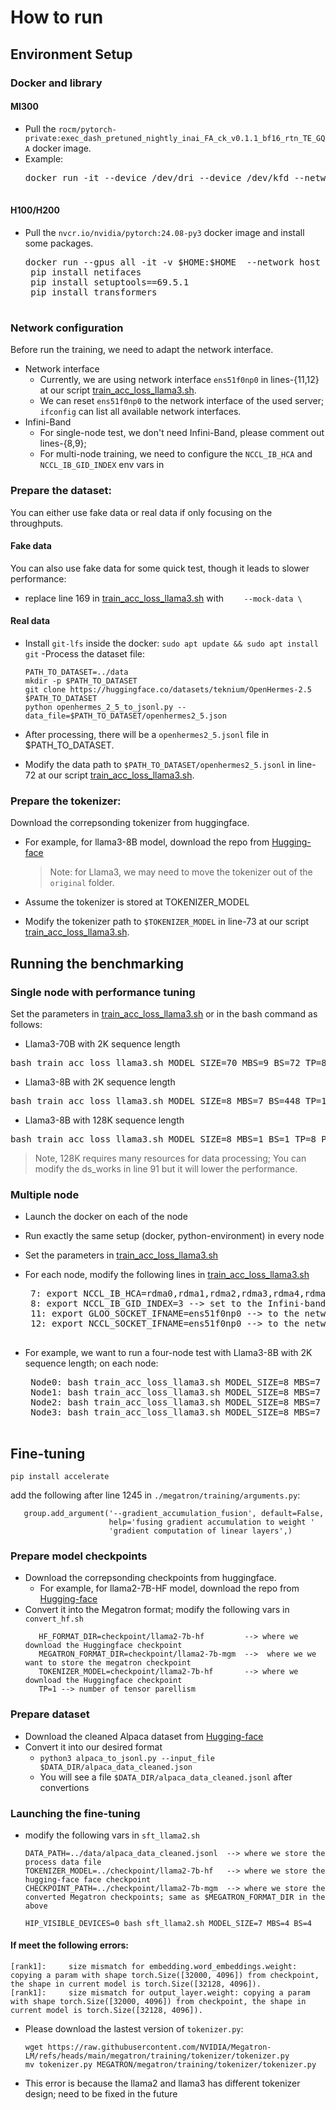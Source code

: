 # How to run
## Environment Setup

### Docker and library
#### MI300
- Pull the `rocm/pytorch-private:exec_dash_pretuned_nightly_inai_FA_ck_v0.1.1_bf16_rtn_TE_GQA` docker image. 
- Example:
   <pre>docker run -it --device /dev/dri --device /dev/kfd --network host --ipc host --group-add video --cap-add SYS_PTRACE --security-opt seccomp=unconfined --privileged    -v  $HOME/.ssh:/root/.ssh  --shm-size 128G --name llama-70b-training-gl  rocm/pytorch-private:exec_dash_pretuned_nightly_inai_FA_ck_v0.1.1_bf16_rtn_TE_GQA /bin/bash
   </pre>

#### H100/H200
- Pull the `nvcr.io/nvidia/pytorch:24.08-py3` docker image and install some packages. 
   <pre>docker run --gpus all -it -v $HOME:$HOME  --network host  --shm-size 64G --rm nvcr.io/nvidia/pytorch:24.08-py3
   pip install netifaces
   pip install setuptools==69.5.1
   pip install transformers
   </pre>


### Network configuration
Before run the training, we need to adapt the network interface.
- Network interface
   - Currently, we are using network interface `ens51f0np0` in lines-{11,12} at our script [train_acc_loss_llama3.sh](./train_acc_loss_llama3.sh).
   - We can reset `ens51f0np0` to the network interface of the used server; `ifconfig` can list all available network interfaces.
- Infini-Band
   - For single-node test, we don't need Infini-Band, please comment out lines-{8,9}; 
   - For multi-node training, we need to configure the `NCCL_IB_HCA` and `NCCL_IB_GID_INDEX` env vars in 

### Prepare the dataset:
You can either use fake data or real data if only focusing on the throughputs.
#### Fake data
You can also use fake data for some quick test, though it leads to slower performance:
- replace line 169 in [train_acc_loss_llama3.sh](./train_acc_loss_llama3.sh) with `    --mock-data \`
#### Real data
- Install `git-lfs` inside the docker: `sudo apt update && sudo apt install git`
-Process the dataset file:
   ```
   PATH_TO_DATASET=../data
   mkdir -p $PATH_TO_DATASET
   git clone https://huggingface.co/datasets/teknium/OpenHermes-2.5 $PATH_TO_DATASET
   python openhermes_2_5_to_jsonl.py --data_file=$PATH_TO_DATASET/openhermes2_5.json
   ```
- After processing, there will be a `openhermes2_5.jsonl` file in $PATH_TO_DATASET.

- Modify the data path to `$PATH_TO_DATASET/openhermes2_5.jsonl` in line-72 at our script [train_acc_loss_llama3.sh](./train_acc_loss_llama3.sh).

### Prepare the tokenizer:

Download the correpsonding tokenizer from huggingface. 

- For example, for llama3-8B model, download the repo from [Hugging-face](https://huggingface.co/meta-llama/Meta-Llama-3-8B/tree/main)
  > Note: for Llama3, we may need to move the tokenizer out of the `original` folder.

- Assume the tokenizer is stored at TOKENIZER_MODEL

- Modify the tokenizer path to `$TOKENIZER_MODEL` in line-73 at our script [train_acc_loss_llama3.sh](./train_acc_loss_llama3.sh).

## Running the benchmarking


### Single node with performance tuning
Set the parameters in [train_acc_loss_llama3.sh](./train_acc_loss_llama3.sh) or in the bash command as follows:
- Llama3-70B with 2K sequence length
<pre>
bash train_acc_loss_llama3.sh MODEL_SIZE=70 MBS=9 BS=72 TP=8 PP=1 SEQ_LENGTH=2048
</pre>

- Llama3-8B with 2K sequence length
<pre>
bash train_acc_loss_llama3.sh MODEL_SIZE=8 MBS=7 BS=448 TP=1 PP=1 SEQ_LENGTH=2048
</pre>

- Llama3-8B with 128K sequence length
<pre>
bash train_acc_loss_llama3.sh MODEL_SIZE=8 MBS=1 BS=1 TP=8 PP=1 SEQ_LENGTH=128000
</pre>
> Note, 128K requires many resources for data processing; You can modify the ds_works in line 91 but it will lower the performance.


### Multiple node
- Launch the docker on each of the node

- Run exactly the same setup (docker, python-environment) in every node

- Set the parameters in [train_acc_loss_llama3.sh](./train_acc_loss_llama3.sh)

- For each node, modify the following lines in [train_acc_loss_llama3.sh](./train_acc_loss_llama3.sh)
   <pre>
   7: export NCCL_IB_HCA=rdma0,rdma1,rdma2,rdma3,rdma4,rdma5,rdma6,rdma7 -->set to the Infini-band interface
   8: export NCCL_IB_GID_INDEX=3 --> set to the Infini-band gid_index
   11: export GLOO_SOCKET_IFNAME=ens51f0np0 --> to the network interface on the server [can by obtainted by run ifconfig]
   12: export NCCL_SOCKET_IFNAME=ens51f0np0 --> to the network interface on the server [can by obtainted by run ifconfig]
   </pre>



- For example, we want to run a four-node test with Llama3-8B with 2K sequence length; on each node:
   <pre>
   Node0: bash train_acc_loss_llama3.sh MODEL_SIZE=8 MBS=7 BS=448 TP=1 PP=1 SEQ_LENGTH=2048 MASTER_ADDR=IP_NODE0 NNODES=4 NODE_RANK=0
   Node1: bash train_acc_loss_llama3.sh MODEL_SIZE=8 MBS=7 BS=448 TP=1 PP=1 SEQ_LENGTH=2048 MASTER_ADDR=IP_NODE0 NNODES=4 NODE_RANK=1
   Node2: bash train_acc_loss_llama3.sh MODEL_SIZE=8 MBS=7 BS=448 TP=1 PP=1 SEQ_LENGTH=2048 MASTER_ADDR=IP_NODE0 NNODES=4 NODE_RANK=2
   Node3: bash train_acc_loss_llama3.sh MODEL_SIZE=8 MBS=7 BS=448 TP=1 PP=1 SEQ_LENGTH=2048 MASTER_ADDR=IP_NODE0 NNODES=4 NODE_RANK=3
   </pre>


## Fine-tuning
`pip install accelerate`

add the following after line 1245 in `./megatron/training/arguments.py`:
 ```
    group.add_argument('--gradient_accumulation_fusion', default=False,
                       help='fusing gradient accumulation to weight '
                       'gradient computation of linear layers',)
```

### Prepare model checkpoints
- Download the correpsonding checkpoints from huggingface. 
   - For example, for llama2-7B-HF model, download the repo from [Hugging-face](https://huggingface.co/meta-llama/Llama-2-7b-hf)
- Convert it into the Megatron format; modify the following vars in `convert_hf.sh`
   ```
      HF_FORMAT_DIR=checkpoint/llama2-7b-hf         --> where we download the Huggingface checkpoint
      MEGATRON_FORMAT_DIR=checkpoint/llama2-7b-mgm  -->  where we we want to store the megatron checkpoint
      TOKENIZER_MODEL=checkpoint/llama2-7b-hf       --> where we download the Huggingface checkpoint
      TP=1 --> number of tensor parellism
   ```
### Prepare dataset
- Download the cleaned Alpaca dataset from [Hugging-face](https://huggingface.co/datasets/yahma/alpaca-cleaned/tree/main)
- Convert it into our desired format
  - `python3 alpaca_to_jsonl.py --input_file $DATA_DIR/alpaca_data_cleaned.json`
  - You will see a file `$DATA_DIR/alpaca_data_cleaned.jsonl` after convertions

### Launching the fine-tuning
- modify the following vars in `sft_llama2.sh`
   ```
   DATA_PATH=../data/alpaca_data_cleaned.jsonl  --> where we store the process data file 
   TOKENIZER_MODEL=../checkpoint/llama2-7b-hf   --> where we store the hugging-face face checkpoint
   CHECKPOINT_PATH=../checkpoint/llama2-7b-mgm  --> where we store the converted Megatron checkpoints; same as $MEGATRON_FORMAT_DIR in the above
   ```

   `HIP_VISIBLE_DEVICES=0 bash sft_llama2.sh MODEL_SIZE=7 MBS=4 BS=4`


#### If meet the following errors:
   ```
   [rank1]: 	size mismatch for embedding.word_embeddings.weight: copying a param with shape torch.Size([32000, 4096]) from checkpoint, the shape in current model is torch.Size([32128, 4096]).
   [rank1]: 	size mismatch for output_layer.weight: copying a param with shape torch.Size([32000, 4096]) from checkpoint, the shape in current model is torch.Size([32128, 4096]).
   ```
- Please download the lastest version of `tokenizer.py`:
   ```
   wget https://raw.githubusercontent.com/NVIDIA/Megatron-LM/refs/heads/main/megatron/training/tokenizer/tokenizer.py
   mv tokenizer.py MEGATRON/megatron/training/tokenizer/tokenizer.py
   ```
- This error is because the llama2 and llama3 has different tokenizer design; need to be fixed in the future
